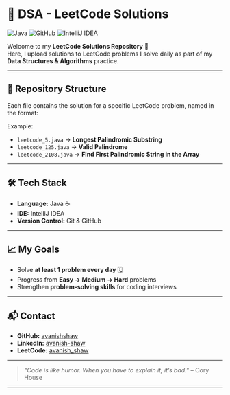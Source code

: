 # 🚀 DSA - LeetCode Solutions

![Java](https://img.shields.io/badge/Java-ED8B00?style=for-the-badge&logo=openjdk&logoColor=white)
![GitHub](https://img.shields.io/badge/GitHub-100000?style=for-the-badge&logo=github&logoColor=white)
![IntelliJ IDEA](https://img.shields.io/badge/IntelliJ_IDEA-000000?style=for-the-badge&logo=intellij-idea&logoColor=white)

Welcome to my **LeetCode Solutions Repository** 🎯  
Here, I upload solutions to LeetCode problems I solve daily as part of my **Data Structures & Algorithms** practice.

---

## 📂 Repository Structure
Each file contains the solution for a specific LeetCode problem, named in the format:



Example:
- `leetcode_5.java` → **Longest Palindromic Substring**
- `leetcode_125.java` → **Valid Palindrome**
- `leetcode_2108.java` → **Find First Palindromic String in the Array**

---

## 🛠 Tech Stack
- **Language:** Java ☕  
- **IDE:** IntelliJ IDEA  
- **Version Control:** Git & GitHub  

---

## 📈 My Goals
- Solve **at least 1 problem every day** 🗓  
- Progress from **Easy → Medium → Hard** problems  
- Strengthen **problem-solving skills** for coding interviews  

---



## 📬 Contact
- **GitHub:** [avanishshaw](https://github.com/avanishshaw)
- **LinkedIn:** [avanish-shaw](https://www.linkedin.com/in/avanish-shaw)
- **LeetCode:** [avanish_shaw](https://leetcode.com/u/avanish_shaw)

---

> _"Code is like humor. When you have to explain it, it’s bad."_ – Cory House

---
